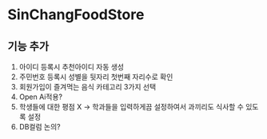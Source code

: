 # SinChangFoodStore
## 기능 추가
1. 아이디 등록시 추천아이디 자동 생성
2. 주민번호 등록시 성별을 뒷자리 첫번째 자리수로 확인
3. 회원가입이 즐겨먹는 음식 카테고리 3가지 선택
4. Open Ai적용?
5. 학생들에 대한 평점 X -> 학과들을 입력하게끔 설정하여서 과끼리도 식사할 수 있도록 설정
6. DB컬럼 논의?

